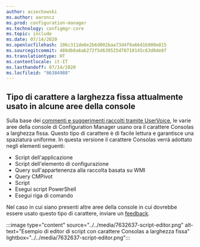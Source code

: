 ```yaml
---
author: aczechowski
ms.author: aaroncz
ms.prod: configuration-manager
ms.technology: configmgr-core
ms.topic: include
ms.date: 07/14/2020
ms.openlocfilehash: 106c311de6e2b6d002baa73d4f9a66d1b900e815
ms.sourcegitcommit: 488db8a6ab272f5d639525d70718145c63d0de8f
ms.translationtype: HT
ms.contentlocale: it-IT
ms.lasthandoff: 07/14/2020
ms.locfileid: "86384988"
---
```

## <a name="fixed-width-font-now-used-in-some-console-areas"></a><a name="bkmk_font"></a> Tipo di carattere a larghezza fissa attualmente usato in alcune aree della console

<!--7632637-->

Sulla base dei [commenti e suggerimenti raccolti tramite UserVoice](https://configurationmanager.uservoice.com/forums/300492/suggestions/40824247), le varie aree della console di Configuration Manager usano ora il carattere Consolas a larghezza fissa. Questo tipo di carattere è di facile lettura e garantisce una spaziatura uniforme. In questa versione il carattere Consolas verrà adottato negli elementi seguenti:

- Script dell'applicazione
- Script dell'elemento di configurazione
- Query sull'appartenenza alla raccolta basata su WMI
- Query CMPivot
- Script
- Esegui script PowerShell
- Esegui riga di comando

Nel caso in cui siano presenti altre aree della console in cui dovrebbe essere usato questo tipo di carattere, inviare un [feedback](../../technical-preview-2003.md#bkmk_feedback).

:::image type="content" source="../../media/7632637-script-editor.png" alt-text="Esempio di editor di script con carattere Consolas a larghezza fissa" lightbox="../../media/7632637-script-editor.png":::
